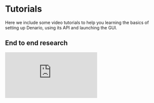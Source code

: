 # Tutorials

Here we include some video tutorials to help you learning the basics of setting up Denario, using its API and launching the GUI.

## End to end research

<div class="video-wrapper">
<iframe src="https://www.youtube.com/embed/xD58alMhHKg" frameborder="0"
                allow="accelerometer; autoplay; clipboard-write; encrypted-media; gyroscope; picture-in-picture; web-share"
                allowfullscreen></iframe>
</div>

